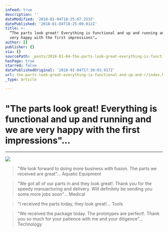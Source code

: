 ```yaml
---
inFeed: true
description: ''
dateModified: '2018-01-04T18:25:07.253Z'
datePublished: '2018-01-04T18:25:08.012Z'
title: >-
  “The parts look great! Everything is functional and up and running and we are
  very happy with the first impressions"…
author: []
publisher: {}
via: {}
sourcePath: _posts/2018-01-04-the-parts-look-great-everything-is-functional-and-up-and.md
hasPage: true
starred: false
datePublishedOriginal: '2018-01-04T17:10:03.917Z'
url: the-parts-look-great-everything-is-functional-and-up-and-r/index.html
_type: Article

---
```

# "The parts look great! Everything is functional and up and running and we are very happy with the first impressions"...

---

![](https://the-grid-user-content.s3-us-west-2.amazonaws.com/7b4c12e6-0b18-420b-83a3-5ddec4d3f49b.tif)

> "We look forward to doing more business with fusion. The parts we received are great"... Aquatic Equipment

> "We got all of our parts in and they look great!. Thank you for the speedy manuacturing and delivery. Will definitely be sending you some more jobs soon"... Medical 

> "I received the parts today, they look great!... Tools

> "We received the package today. The prototypes are perfect!. Thank you so much for your patience with me and your diligence"... Technology